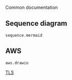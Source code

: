 Common documentation

## Sequence diagram

```mermaid-resource
sequence.mermaid
```

## AWS

```drawio-resource
aws.drawio
```


[TLS](${uri/engineering://nasdanika/modules/server/interfaces/tcp/children/tls})

